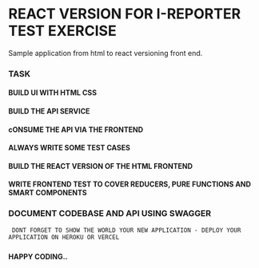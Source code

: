 # REACT VERSION FOR I-REPORTER TEST EXERCISE
Sample application from html to react versioning front end.

### TASK

#### BUILD UI WITH HTML CSS
#### BUILD THE API SERVICE
#### cONSUME THE API VIA THE FRONTEND
#### ALWAYS WRITE SOME TEST CASES
#### BUILD THE REACT VERSION OF THE HTML FRONTEND
#### WRITE FRONTEND TEST TO COVER REDUCERS, PURE FUNCTIONS AND SMART COMPONENTS
###  DOCUMENT CODEBASE AND API USING SWAGGER
 ```
  DONT FORGET TO SHOW THE WORLD YOUR NEW APPLICATION - DEPLOY YOUR APPLICATION ON HEROKU OR VERCEL
 ```
###

#### HAPPY CODING..
